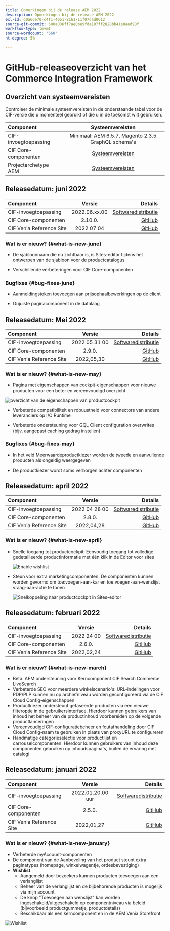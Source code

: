 ```yaml
---
title: Opmerkingen bij de release AEM 2022
description: Opmerkingen bij de release AEM 2022
exl-id: d0a66e70-c4f1-4051-8161-11f07dad0612
source-git-commit: 600a836ff7ae0be9fde107ff2828bb41e8eed98f
workflow-type: tm+mt
source-wordcount: '660'
ht-degree: 5%

---
```


# GitHub-releaseoverzicht van het Commerce Integration Framework

## Overzicht van systeemvereisten

Controleer de minimale systeemvereisten in de onderstaande tabel voor de CIF-versie die u momenteel gebruikt of die u in de toekomst wilt gebruiken.

| Component | Systeemvereisten |
|:-------|:-----:|
| CIF-invoegtoepassing | Minimaal: AEM 6.5.7, Magento 2.3.5 GraphQL schema&#39;s |
| CIF Core-componenten | [Systeemvereisten](https://github.com/adobe/aem-core-cif-components/blob/master/VERSIONS.md) |
| Projectarchetype AEM | [Systeemvereisten](https://github.com/adobe/aem-project-archetype/blob/master/VERSIONS.md) |

## Releasedatum: juni 2022

| Component | Versie | Details |
|:-------|:-----:|---------------------:|
| CIF-invoegtoepassing | 2022.06.xx.00 | [Softwaredistributie](https://experience.adobe.com/#/downloads/content/software-distribution/en/aem.html?package=%2Fcontent%2Fsoftware-distribution%2Fen%2Fdetails.html%2Fcontent%2Fdam%2Faem%2Fpublic%2Faem-commerce-addon-65-2022.07.05.00.zip) |
| CIF Core-componenten | 2.10.0. | [GitHub](https://github.com/adobe/aem-core-cif-components/releases/tag/core-cif-components-reactor-2.10.0) |
| CIF Venia Reference Site | 2022 07 04 | [GitHub](https://github.com/adobe/aem-cif-guides-venia/releases/tag/venia-2022.07.04) |

### Wat is er nieuw? {#what-is-new-june}

* De sjabloonnaam die nu zichtbaar is, is Sites-editor tijdens het ontwerpen van de sjabloon voor de productcatalogus

* Verschillende verbeteringen voor CIF Core-componenten

### Bugfixes {#bug-fixes-june}

* Aanmeldingstoken toevoegen aan prijsophaalbewerkingen op de client

* Onjuiste paginacomponent in de datalaag

## Releasedatum: Mei 2022

| Component | Versie | Details |
|:-------|:-----:|---------------------:|
| CIF-invoegtoepassing | 2022 05 31 00 | [Softwaredistributie](https://experience.adobe.com/#/downloads/content/software-distribution/en/aem.html?package=%2Fcontent%2Fsoftware-distribution%2Fen%2Fdetails.html%2Fcontent%2Fdam%2Faem%2Fpublic%2Faem-commerce-addon-65-2022.05.31.00.zip) |
| CIF Core-componenten | 2.9.0. | [GitHub](https://github.com/adobe/aem-core-cif-components/releases/tag/core-cif-components-reactor-2.9.0) |
| CIF Venia Reference Site | 2022,05,30 | [GitHub](https://github.com/adobe/aem-cif-guides-venia/releases/tag/venia-2022.05.30) |

### Wat is er nieuw? {#what-is-new-may}

* Pagina met eigenschappen van cockpit-eigenschappen voor nieuwe producten voor een beter en vereenvoudigd overzicht

![overzicht van de eigenschappen van productcockpit](/help/assets/CIF/product_cockpit_properties_overview.png)

* Verbeterde compatibiliteit en robuustheid voor connectors van andere leveranciers op I/O Runtime

* Verbeterde ondersteuning voor GQL Client configuration overwrites (bijv. aangepast caching gedrag instellen)

### Bugfixes {#bug-fixes-may}

* In het veld Meerwaardeproductkiezer worden de tweede en aanvullende producten als ongeldig weergegeven

* De productkiezer wordt soms verborgen achter componenten

## Releasedatum: april 2022

| Component | Versie | Details |
|:-------|:-----:|---------------------:|
| CIF-invoegtoepassing | 2022 04 28 00 | [Softwaredistributie](https://experience.adobe.com/#/downloads/content/software-distribution/en/aem.html?package=%2Fcontent%2Fsoftware-distribution%2Fen%2Fdetails.html%2Fcontent%2Fdam%2Faem%2Fpublic%2Faem-commerce-addon-65-2022.04.28.00.zip) |
| CIF Core-componenten | 2.8.0. | [GitHub](https://github.com/adobe/aem-core-cif-components/releases/tag/core-cif-components-reactor-2.8.0) |
| CIF Venia Reference Site | 2022,04,28 | [GitHub](https://github.com/adobe/aem-cif-guides-venia/releases/tag/venia-2022.04.28) |

### Wat is er nieuw? {#what-is-new-april}

* Snelle toegang tot productcockpit: Eenvoudig toegang tot volledige gedetailleerde productinformatie met één klik in de Editor voor sites

   ![Enable wishlist](/help/assets/CIF/enable-wishlist.png)

* Steun voor extra marketingcomponenten: De componenten kunnen worden gevormd om toe:voegen-aan-kar en toe:voegen-aan-wenslijst vraag-aan-actie te tonen

   ![Snelkoppeling naar productcockpit in Sites-editor](/help/assets/CIF/sites-editor-shortcut-to-cockpit.png)

## Releasedatum: februari 2022

| Component | Versie | Details |
|:-------|:-----:|---------------------:|
| CIF-invoegtoepassing | 2022 24 00 | [Softwaredistributie](https://experience.adobe.com/#/downloads/content/software-distribution/en/aem.html?package=%2Fcontent%2Fsoftware-distribution%2Fen%2Fdetails.html%2Fcontent%2Fdam%2Faem%2Fpublic%2Faem-commerce-addon-65-2022.02.24.00.zip) |
| CIF Core-componenten | 2.6.0. | [GitHub](https://github.com/adobe/aem-core-cif-components/releases/tag/core-cif-components-reactor-2.6.0) |
| CIF Venia Reference Site | 2022,02,24 | [GitHub](https://github.com/adobe/aem-cif-guides-venia/releases/tag/venia-2022.02.24) |

### Wat is er nieuw? {#what-is-new-march}

* Bèta: AEM ondersteuning voor Kerncomponent CIF Search Commerce LiveSearch
* Verbeterde SEO voor meerdere winkelscenario&#39;s: URL-indelingen voor PDP/PLP kunnen nu op archiefniveau worden geconfigureerd via de CIF Cloud Config-eigenschappen
* Productkiezer ondersteunt gefaseerde producten via een nieuwe filteroptie in de gebruikersinterface.  Hierdoor kunnen gebruikers van inhoud het beheer van de productinhoud voorbereiden op de volgende productlanceringen
* Vereenvoudigd CIF-configuratiebeheer en foutafhandeling door CIF Cloud Config-naam te gebruiken in plaats van proxyURL te configureren
* Handmatige categorieselectie voor productlijst en carrouselcomponenten. Hierdoor kunnen gebruikers van inhoud deze componenten gebruiken op inhoudspagina&#39;s, buiten de ervaring met catalogi

## Releasedatum: januari 2022

| Component | Versie | Details |
|:-------|:-----:|---------------------:|
| CIF-invoegtoepassing | 2022.01.20.00 uur | [Softwaredistributie](https://experience.adobe.com/#/downloads/content/software-distribution/en/aem.html?package=%2Fcontent%2Fsoftware-distribution%2Fen%2Fdetails.html%2Fcontent%2Fdam%2Faem%2Fpublic%2Faem-commerce-addon-65-2022.01.20.00.zip) |
| CIF Core-componenten | 2.5.0. | [GitHub](https://github.com/adobe/aem-core-cif-components/releases/tag/core-cif-components-reactor-2.5.0) |
| CIF Venia Reference Site | 2022,01,27 | [GitHub](https://github.com/adobe/aem-cif-guides-venia/releases/tag/venia-2022.01.27) |

### Wat is er nieuw? {#what-is-new-january}

* Verbeterde myAccount-componenten
* De component van de Aanbeveling van het product steunt extra paginatypes (homepage, winkelwagentje, ordesbevestiging)
* **Wishlist**
   * Aangemeld door bezoekers kunnen producten toevoegen aan een verlanglijst
   * Beheer van de verlanglijst en de bijbehorende producten is mogelijk via mijn account
   * De knop &quot;Toevoegen aan wenslijst&quot; kan worden ingeschakeld/uitgeschakeld op componentniveau via beleid (bijvoorbeeld productgummetje, productdetails)
   * Beschikbaar als een kerncomponent en in de AEM Venia Storefront

![Wishlist](/help/assets/CIF/wishlist.png)
